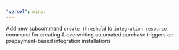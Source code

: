 ```yaml
---
"vercel": minor
---
```


Add new subcommand `create-threshold` to `integration-resource` command for creating & overwriting automated purchase triggers on prepayment-based integration installations
